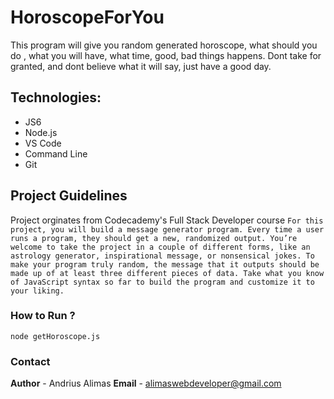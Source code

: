 # HoroscopeForYou

This program will give you random generated horoscope, what should you do , what you will have, what time, good, bad things happens.
Dont take for granted, and dont believe what it will say, just have a good day.

## Technologies:
 * JS6
 * Node.js
 * VS Code
 * Command Line
 * Git

## Project Guidelines
Project orginates from Codecademy's Full Stack Developer course
`
For this project, you will build a message generator program. Every time a user runs a program, they should get a new, randomized output. You’re welcome to take the project in a couple of different forms, like an astrology generator, inspirational message, or nonsensical jokes. To make your program truly random, the message that it outputs should be made up of at least three different pieces of data. Take what you know of JavaScript syntax so far to build the program and customize it to your liking.
`

### How to Run ?

```
node getHoroscope.js
```
### Contact
 **Author** - Andrius Alimas
 **Email** - alimaswebdeveloper@gmail.com
